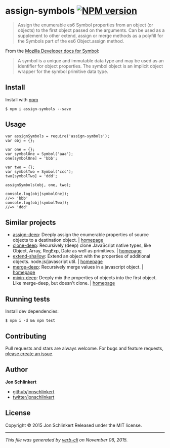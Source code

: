 <h1 id="assign-symbols-%21npm-version">assign-symbols <a href="http://badge.fury.io/js/assign-symbols"><img src="https://badge.fury.io/js/assign-symbols.svg" alt="NPM version" /></a></h1>

<blockquote>
  <p>Assign the enumerable es6 Symbol properties from an object (or objects) to the first object passed on the arguments. Can be used as a supplement to other extend, assign or merge methods as a polyfill for the Symbols part of the es6 Object.assign method.</p>
</blockquote>

<p>From the <a href="https://developer.mozilla.org/en-US/docs/Web/JavaScript/Reference/Global_Objects/Symbol">Mozilla Developer docs for Symbol</a>:</p>

<blockquote>
  <p>A symbol is a unique and immutable data type and may be used as an identifier for object properties. The symbol object is an implicit object wrapper for the symbol primitive data type.</p>
</blockquote>

<h2 id="install">Install</h2>

<p>Install with <a href="https://www.npmjs.com/">npm</a></p>

<pre><code class="sh">$ npm i assign-symbols --save
</code></pre>

<h2 id="usage">Usage</h2>

<pre><code class="js">var assignSymbols = require('assign-symbols');
var obj = {};

var one = {};
var symbolOne = Symbol('aaa');
one[symbolOne] = 'bbb';

var two = {};
var symbolTwo = Symbol('ccc');
two[symbolTwo] = 'ddd';

assignSymbols(obj, one, two);

console.log(obj[symbolOne]);
//=&gt; 'bbb'
console.log(obj[symbolTwo]);
//=&gt; 'ddd'
</code></pre>

<h2 id="similar-projects">Similar projects</h2>

<ul>
<li><a href="https://www.npmjs.com/package/assign-deep">assign-deep</a>: Deeply assign the enumerable properties of source objects to a destination object. | <a href="https://github.com/jonschlinkert/assign-deep">homepage</a></li>
<li><a href="https://www.npmjs.com/package/clone-deep">clone-deep</a>: Recursively (deep) clone JavaScript native types, like Object, Array, RegExp, Date as well as primitives. | <a href="https://github.com/jonschlinkert/clone-deep">homepage</a></li>
<li><a href="https://www.npmjs.com/package/extend-shallow">extend-shallow</a>: Extend an object with the properties of additional objects. node.js/javascript util. | <a href="https://github.com/jonschlinkert/extend-shallow">homepage</a></li>
<li><a href="https://www.npmjs.com/package/merge-deep">merge-deep</a>: Recursively merge values in a javascript object. | <a href="https://github.com/jonschlinkert/merge-deep">homepage</a></li>
<li><a href="https://www.npmjs.com/package/mixin-deep">mixin-deep</a>: Deeply mix the properties of objects into the first object. Like merge-deep, but doesn't clone. | <a href="https://github.com/jonschlinkert/mixin-deep">homepage</a></li>
</ul>

<h2 id="running-tests">Running tests</h2>

<p>Install dev dependencies:</p>

<pre><code class="sh">$ npm i -d &amp;&amp; npm test
</code></pre>

<h2 id="contributing">Contributing</h2>

<p>Pull requests and stars are always welcome. For bugs and feature requests, <a href="https://github.com/jonschlinkert/assign-symbols/issues/new">please create an issue</a>.</p>

<h2 id="author">Author</h2>

<p><strong>Jon Schlinkert</strong></p>

<ul>
<li><a href="https://github.com/jonschlinkert">github/jonschlinkert</a></li>
<li><a href="http://twitter.com/jonschlinkert">twitter/jonschlinkert</a></li>
</ul>

<h2 id="license">License</h2>

<p>Copyright © 2015 Jon Schlinkert
Released under the MIT license.</p>

<hr />

<p><em>This file was generated by <a href="https://github.com/assemble/verb-cli">verb-cli</a> on November 06, 2015.</em></p>

